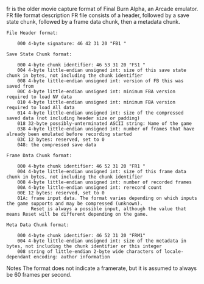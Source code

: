 fr is the older movie capture format of Final Burn Alpha, an Arcade emulator.
FR file format description
FR file consists of a header, followed by a save state chunk, followed by a frame data chunk, then a metadata chunk.
```
File Header format:

    000 4-byte signature: 46 42 31 20 "FB1 "

Save State Chunk format:

    000 4-byte chunk identifier: 46 53 31 20 "FS1 "
    004 4-byte little-endian unsigned int: size of this save state chunk in bytes, not including the chunk identifier
    008 4-byte little-endian unsigned int: version of FB this was saved from
    00C 4-byte little-endian unsigned int: minimum FBA version required to load NV data
    010 4-byte little-endian unsigned int: minimum FBA version required to load All data
    014 4-byte little-endian unsigned int: size of the compressed saved data (not including header size or padding)
    018 32-byte possibly-unterminated ASCII string: Name of the game
    038 4-byte little-endian unsigned int: number of frames that have already been emulated before recording started
    03C 12 bytes: reserved, set to 0
    048: the compressed save data

Frame Data Chunk format:

    000 4-byte chunk identifier: 46 52 31 20 "FR1 "
    004 4-byte little-endian unsigned int: size of this frame data chunk in bytes, not including the chunk identifier
    008 4-byte little-endian unsigned int: number of recorded frames
    00A 4-byte little-endian unsigned int: rerecord count
    00E 12 bytes: reserved, set to 0
    01A: frame input data. The format varies depending on which inputs the game supports and may be compressed (unknown).
         Reset is always a possible input, although the value that means Reset will be different depending on the game.

Meta Data Chunk format:

    000 4-byte chunk identifier: 46 52 31 20 "FRM1"
    004 4-byte little-endian unsigned int: size of the metadata in bytes, not including the chunk identifier or this integer
    008 string of little-endian 2-byte wide characters of locale-dependant encoding: author information
```
Notes
The format does not indicate a framerate, but it is assumed to always be 60 frames per second.